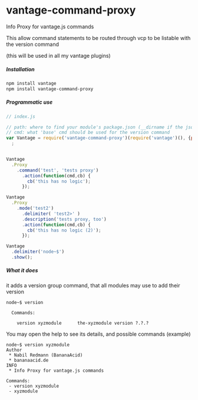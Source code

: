 # vantage-command-proxy
Info Proxy for vantage.js commands

This allow command statements to be routed through vcp to be listable with the version command

(this will be used in all my vantage plugins)

##### Installation

```bash
npm install vantage
npm install vantage-command-proxy
```

##### Programmatic use

```js
// index.js

// path: where to find your module's package.json (__dirname if the json is next to this script)
// cmd: what 'base' cmd should be used for the version command
var Vantage = require('vantage-command-proxy')(require('vantage')(), {path:__dirname, cmd:'test'})
  ;


Vantage
  .Proxy
    .command('test', 'tests proxy')
      .action(function(cmd,cb) {
        cb('this has no logic');
      });

Vantage
  .Proxy
    .mode('test2')
      .delimiter( 'test2>' )
      .description('tests proxy, too')
      .action(function(cmd,cb) {
        cb('this has no logic (2)');
      });

Vantage
  .delimiter('node~$')
  .show();
```

##### What it does

it adds a version group command, that all modules may use to add their version
```
node~$ version

  Commands:

    version xyzmodule      the-xyzmodule version ?.?.?

```

You may open the help to see its details, and possible commands (example)
```
node~$ version xyzmodule
Author
 * Nabil Redmann (BananaAcid)
 * bananaacid.de
INFO
 * Info Proxy for vantage.js commands

Commands:
 - version xyzmodule
 - xyzmodule
 ```
